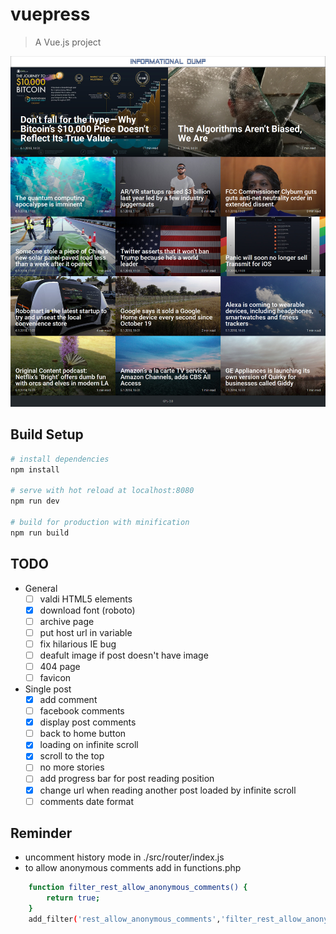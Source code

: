 # vuepress

> A Vue.js project

![Alt text](./screen.jpg?raw=true "Title")

## Build Setup

``` bash
# install dependencies
npm install

# serve with hot reload at localhost:8080
npm run dev

# build for production with minification
npm run build 
```

## TODO

- General
    - [ ] valdi HTML5 elements
    - [x] download font (roboto)
    - [ ] archive page
    - [ ] put host url in variable
    - [ ] fix hilarious IE bug
    - [ ] deafult image if post doesn't have image
    - [ ] 404 page
    - [ ] favicon

- Single post
    - [x] add comment
    - [ ] facebook comments
    - [x] display post comments
    - [ ] back to home button
    - [x] loading on infinite scroll
    - [x] scroll to the top
    - [ ] no more stories
    - [ ] add progress bar for post reading position
    - [x] change url when reading another post loaded by infinite scroll
    - [ ] comments date format

## Reminder
- uncomment history mode in ./src/router/index.js
- to allow anonymous comments add in functions.php
``` bash
    function filter_rest_allow_anonymous_comments() {
        return true;
    }
    add_filter('rest_allow_anonymous_comments','filter_rest_allow_anonymous_comments');
```
